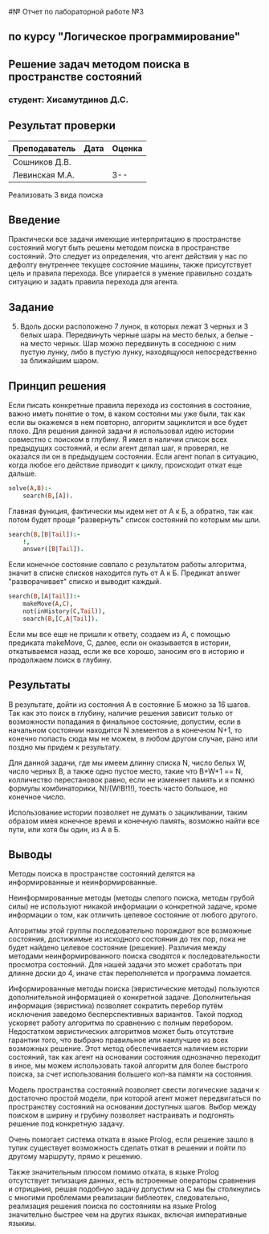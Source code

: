 #№ Отчет по лабораторной работе №3
## по курсу "Логическое программирование"

## Решение задач методом поиска в пространстве состояний

### студент: Хисамутдинов Д.С.

## Результат проверки

| Преподаватель     | Дата         |  Оценка       |
|-------------------|--------------|---------------|
| Сошников Д.В. |              |               |
| Левинская М.А.|              |     3--       |

<!-- > *Комментарии проверяющих (обратите внимание, что более подробные комментарии возможны непосредственно в репозитории по тексту программы)* -->

Реализовать 3 вида поиска
## Введение

<!-- Какие задачи удобным образом решаются методом поиска в пространстве состояний?
Почему Prolog оказывается удобным языком для решения таких задач? -->

Практически все задачи имеющие интерпритацию в пространстве состояний могут быть решены методом поиска в пространстве состояний. Это следует из определения, что агент действия у нас по дефолту внутреннеe текущее состояние машины, также присутствует цель и правила перехода. Все упирается в умение правильно создать ситуацию и задать правила перехода для агента.

## Задание

5. Вдоль доски расположено 7 лунок, в которых лежат 3 черных и 3 белых шара. Передвинуть черные шары на место белых, а белые - на место черных. Шар можно передвинуть в соседнюю с ним пустую лунку, либо в пустую лунку, находящуюся непосредственно за ближайшим шаром.

## Принцип решения

<!-- Опишите своими словами принцип решения задачи, приведите важные фрагменты кода. Какие алгоритмы поиска вы использовали? -->

Если писать конкретные правила перехода из состояния в состояние, важно иметь понятие о том, в каком состояни мы уже были, так как если вы окажемся в нем повторно, алгоритм зациклится и все будет плохо. Для решения данной задачи я использовал идею истории совместно с поиском в глубину. Я имел в наличии список всех предыдущих состояний, и если агент делал шаг, я проверял, не оказался ли он в предыдущем состоянии. Если агент попал в ситуацию, когда любое его действие приводит к циклу, происходит откат еще дальше.

```prolog
solve(A,B):-
    search(B,[A]).
```

Главная функция, фактически мы идем нет от А к Б, а обратно, так как потом будет проще "развернуть" список состояний по которым мы шли.

```prolog
search(B,[B|Tail]):-
    !,
    answer([B|Tail]).
```

Если конечное состояние совпало с результатом работы алгоритма, значит в списке списков находится путь от А к Б. Предикат answer "разворачивает" списко и выводит каждый.

```prolog
search(B,[A|Tail]):-
    makeMove(A,C),
    not(inHistory(C,Tail)),
    search(B,[C,A|Tail]).
```

Если мы все еще не пришли к ответу, создаем из А, с помощью предиката makeMove, C, далее, если он оказывается в истории, откатываемся назад, если же все хорошо, заносим его в историю и продолжаем поиск в глубину.

## Результаты

В результате, дойти из состояния А в состояние Б можно за 16 шагов.
Так как это поиск в глубину, наличие решения зависит только от возможности попадания в финальное состояние, допустим, если в начальном состоянии находится N элементов а в конечном N+1, то конечно попасть сюда мы не можем, в любом другом случае, рано или поздно мы придем к результату.

Для данной задачи, где мы имеем длинну списка N, число белых W, число черных B, а также одно пустое место, такие что B+W+1 == N, колличество перестановок равно, если не изменяет память и я помню формулы комбинаторики, N!/(W!B!1!), тоесть часто большое, но конечное число.

Использование истории позволяет не думать о зацикливании, таким образом имея конечное время и конечную память, возможно найти все пути, или хотя бы один, из А в Б.

## Выводы

<!-- Сформулируйте *содержательные* выводы по лабораторной работе.
Чему она вас научила? Над чем заставила задуматься? -->

<!-- Какие алгоритмы поиска в каких случаях удобно использовать? Какие оказались оптимальными в вашем конкретном случае? -->

Методы поиска в пространстве состояний делятся на информированные и неинформированные.

Неинформированные методы (методы слепого поиска, методы грубой силы) не используют никакой информации о конкретной задаче, кроме информации о том, как отличить целевое состояние от любого другого.

Алгоритмы этой группы последовательно порождают все возможные состояния, достижимые из исходного состояния до тех пор, пока не будет найдено целевое состояние (решение). Различия между методами неинформированного поиска сводятся к последовательности просмотра состояний. Для нашей задачи это может сработать при длинне доски до 4, иначе стак переполняется и программа ломается.

Информированные методы поиска (эвристические методы) пользуются дополнительной информацией о конкретной задаче. Дополнительная информация (эвристика) позволяет сократить перебор путём исключения заведомо бесперспективных вариантов. Такой подход ускоряет работу алгоритма по сравнению с полным перебором. Недостатком эвристических алгоритмов может быть отсутствие гарантии того, что выбрано правильное или наилучшее из всех возможных решение. Этот метод обеспечивается наличием истории состояний, так как агент на основании состояния однозначно переходит в иное, мы можем использовать такой алгоритм для более быстрого поиска, за счет использования большего кол-ва памяти на состояния.

Модель пространства состояний позволяет свести логические задачи к достаточно простой модели, при которой агент может передвигаться по пространству состояний на основании доступных шагов. Выбор между поиском в ширину и грубину позволяет настраивать и подгонять решение под конкретную задачу.

Очень помогает система отката в языке Prolog, если решение зашло в тупик существует возможность сделать откат в решении и пойти по другому маршруту, прямо к решению.

Также значительным плюсом помимо отката, в языке Prolog отсутствует типизация данных, есть встроенные операторы сравнения и отрицания, решая подобную задачу допустим на С мы бы столкнулись с многими проблемами реализации библеотек, следовательно, реализация решения поиска по состояниям на языке Prolog значительно быстрее чем на других языках, включая императивные языкиы. 

<!-- Помните, что несодержательные выводы -
самая частая причина снижения оценки за лабораторную. -->
